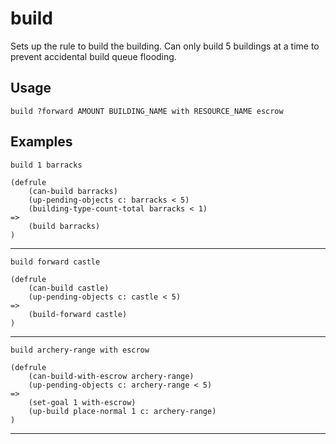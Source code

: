 # build
Sets up the rule to build the building. Can only build 5 buildings at a time to prevent accidental build queue flooding.
## Usage
```
build ?forward AMOUNT BUILDING_NAME with RESOURCE_NAME escrow
```
## Examples
```
build 1 barracks
```
```
(defrule
    (can-build barracks)
    (up-pending-objects c: barracks < 5)
    (building-type-count-total barracks < 1)
=>
    (build barracks)
)

```
---
```
build forward castle
```
```
(defrule
    (can-build castle)
    (up-pending-objects c: castle < 5)
=>
    (build-forward castle)
)

```
---
```
build archery-range with escrow
```
```
(defrule
    (can-build-with-escrow archery-range)
    (up-pending-objects c: archery-range < 5)
=>
    (set-goal 1 with-escrow)
    (up-build place-normal 1 c: archery-range)
)

```
---
